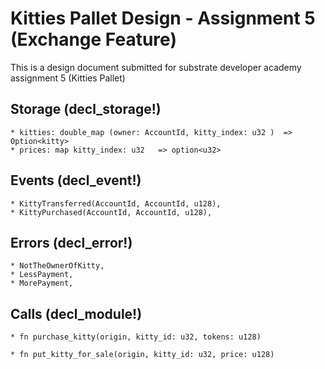 # Kitties Pallet Design - Assignment 5 (Exchange Feature)

This is a design document submitted for substrate developer academy assignment 5 (Kitties Pallet)

## Storage (decl_storage!)

    * kitties: double_map (owner: AccountId, kitty_index: u32 )  => Option<kitty>
    * prices: map kitty_index: u32   => option<u32>

## Events (decl_event!)

    * KittyTransferred(AccountId, AccountId, u128),
    * KittyPurchased(AccountId, AccountId, u128),
<!-- [from, to , price] -->

## Errors (decl_error!)

    * NotTheOwnerOfKitty,
    * LessPayment,
    * MorePayment,

## Calls (decl_module!)

    * fn purchase_kitty(origin, kitty_id: u32, tokens: u128)
<!-- Question: what is equalent of payable in substrate? and what token can we accept? -->
    * fn put_kitty_for_sale(origin, kitty_id: u32, price: u128)
